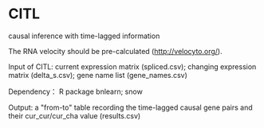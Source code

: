 # CITL
causal inference with time-lagged information

The RNA velocity should be pre-calculated (http://velocyto.org/).


Input of CITL: 
  current expression matrix (spliced.csv); changing expression matrix (delta_s.csv); gene name list (gene_names.csv)
  
Dependency：
  R package bnlearn; snow
  
Output:
  a "from-to" table recording the time-lagged causal gene pairs and their cur_cur/cur_cha value (results.csv)
